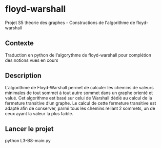 # floyd-warshall
Projet S5 théorie des graphes - Constructions de l'algorithme de floyd-warshall

## Contexte
Traduction en python de l'algorythme de floyd-warshall pour complétion des notions vues en cours

## Description
L’algorithme de Floyd-Warshall permet de calculer les chemins de valeurs minimales de tout sommet à tout autre 
sommet dans un graphe orienté et valué.
Cet algorithme est basé sur celui de Warshall dédié au calcul de la fermeture transitive d’un graphe. Le calcul de 
cette fermeture transitive est adapté afin de conserver, parmi tous les chemins reliant 2 sommets, un de ceux ayant 
la valeur la plus faible.

## Lancer le projet 
python L3-B8-main.py

